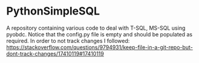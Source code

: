 # PythonSimpleSQL
A repository containing various code to deal with T-SQL, MS-SQL using pyobdc.
Notice that the config.py file is empty and should be populated as required.
In order to not track changes I followed:
https://stackoverflow.com/questions/9794931/keep-file-in-a-git-repo-but-dont-track-changes/17410119#17410119
